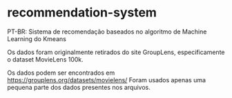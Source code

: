 # recommendation-system
PT-BR: Sistema de recomendação baseados no algoritmo de Machine Learning do Kmeans 

Os dados foram originalmente retirados do site GroupLens, especificamente o dataset MovieLens 100k.

Os dados podem ser encontrados em https://grouplens.org/datasets/movielens/
Foram usados apenas uma pequena parte dos dados presentes nos arquivos.

